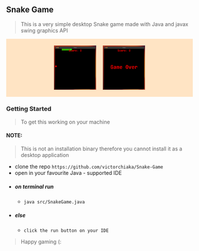 ## Snake Game
>This is a very simple desktop Snake game made with Java and javax swing graphics API

<div style="display: flex; justify-content: center; background-color: bisque; padding: 1.3em; gap: 1.3em;">
  <img src="public/preview.png" style="width: 8.125em;" alt="game sample image">
  <img src="public/preview-2.png" style="width: 8.125em;" alt="game sample image">
</div>

### Getting Started

> To get this working on your machine
#### NOTE: 
>This is not an installation binary therefore you cannot install it as a desktop application

- clone the repo `https://github.com/victorchiaka/Snake-Game`
- open in your favourite Java - supported IDE
- ##### on terminal run
  - `java src/SnakeGame.java`
- ##### else
  - `click the run button on your IDE`

> Happy gaming (: